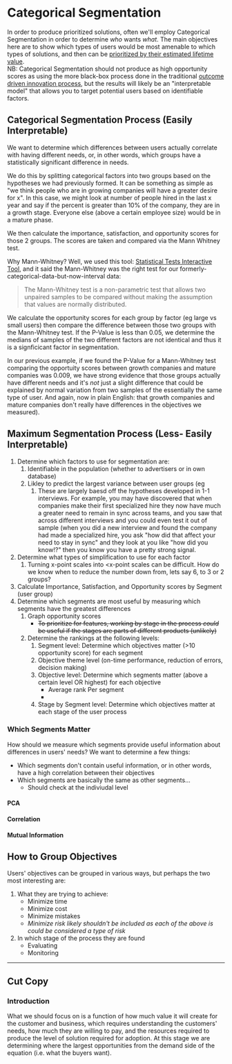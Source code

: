 # Categorical Segmentation
In order to produce prioritized solutions, often we'll employ Categorical Segmentation in order to determine _who_ wants _what_. The main objectives here are to show which types of users would be most amenable to which types of solutions, and then can be [prioritized by their estimated lifetime value](https://github.com/charlesrogers/product_research/blob/master/product_prioritization.md).  
NB: Categorical Segmentation should not produce as high opportunity scores as using the more black-box process done in the traditional [outcome driven innovation process](outcome_driven_innovation.md), but the results will likely be an "interpretable model" that allows you to target potential users based on identifiable factors.

## Categorical Segmentation Process (Easily Interpretable)
We want to determine which differences between users actually correlate with having different needs, or, in other words, which groups have a statistically significant difference in needs.

We do this by splitting categorical factors into two groups based on the hypotheses we had previously formed. 
It can be something as simple as "we think people who are in growing companies will have a greater desire for x". In this case, we might look at number of people hired in the last x year and say if the percent is greater than 10% of the company, they are in a growth stage. Everyone else (above a certain employee size) would be in a mature phase.

We then calculate the importance, satisfaction, and opportunity scores for those 2 groups. The scores are taken and compared via the Mann Whitney test.

Why Mann-Whitney? Well, we used this tool: [Statistical Tests Interactive Tool](https://datatricks.co.uk/statistical-tests-in-r), and it said the Mann-Whitney was the right test for our formerly-categorical-data-but-now-interval data:
>The Mann-Whitney test is a non-parametric test that allows two unpaired samples to be compared without making the assumption that values are normally distributed.

We calculate the opportunity scores for each group by factor (eg large vs small users) then compare the difference between those two groups with the Mann-Whitney test. If the P-Value is less than 0.05, we determine the medians of samples of the two different factors are not identical and thus it is a signficicant factor in segmentation.

In our previous example, if we found the P-Value for a Mann-Whitney test comparing the opportuity scores between growth companies and mature companies was 0.009, we have strong evidence that those groups actually have different needs and it's _not_ just a slight difference that could be explained by normal variation from two samples of the essentially the same type of user. And again, now in plain English: that growth companies and mature companies don't really have differences in the objectives we measured).
 

## Maximum Segmentation Process (Less- Easily Interpretable)
1. Determine which factors to use for segmentation are: 
    1. Identifiable in the population (whether to advertisers or in own database)
    1. Likley to predict the largest variance between user groups (eg 
        1. These are largely baesd off the hypotheses developed in 1-1 interviews. For example, you may have discovered that when companies make their first specialized hire they now have much a greater need to remain in sync across teams, and you saw that across different interviews and you could even test it out of sample (when you did a new interview and found the company had made a specialized hire, you ask "how did that affect your need to stay in sync" and they look at you like "how did you know!?" then you know you have a pretty strong signal.
1. Determine what types of simplification to use for each factor
    1. Turning x-point scales into <x-point scales can be difficult. How do we know when to reduce the number down from, lets say 6, to 3 or 2 groups?
1. Calculate Importance, Satisfaction, and Opportunity scores by Segment (user group)
1. Determine which segments are most useful by measuring which segments have the greatest differences
    1. Graph opportunity scores
        + ~~To prioritize for features, working by stage in the process _could_ be useful if the stages are parts of different products (unlikely)~~
    1. Determine the rankings at the following levels:
        1. Segment level: Determine which objectives matter (>10 opportunity score) for each segment
        1. Objective theme level (on-time performance, reduction of errors, decision making)
        1. Objective level: Determine which segments matter (above a certain level OR highest) for each objective
            + Average rank Per segment
            + 
        1. Stage by Segment level: Determine which objectives matter at each stage of the user process
### Which Segments Matter
How should we measure which segments provide useful information about differences in users' needs?
We want to determine a few things:
+ Which segments don't contain useful information, or in other words, have a high correlation between their objectives
+ Which segments are basically the same as other segments...
    + Should check at the indiviudal level
#### PCA

#### Correlation

#### Mutual Information

## How to Group Objectives
Users' objectives can be grouped in various ways, but perhaps the two most interesting are:
1. What they are trying to achieve:
   + Minimize time
   + Minimize cost
   + Minimize mistakes
   + *Minimize risk likely shouldn't be included as each of the above is could be considered a type of risk*
2. In which stage of the process they are found
    + Evaluating
    + Monitoring




---
## Cut Copy
### Introduction
What we should focus on is a function of how much value it will create for the customer and business, which requires understanding the customers' needs, how much they are willing to pay, and the resources required to produce the level of solution required for adoption.
At this stage we are determining where the largest opportunities from the demand side of the equation (i.e. what the buyers want).
